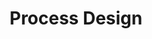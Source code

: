 ---
layout: sub-service
order: 2
title: "Process Design"
parent: "Organizational Design and Alignment"
description: "SLKone's Process Design services streamline your business processes, enhancing efficiency, reducing costs, and improving quality to drive operational excellence."
intro: "Streamline your business processes with SLKone's Process Design services, enhancing efficiency, reducing costs, and improving quality."
approach: "We conduct a thorough analysis of your existing processes to identify inefficiencies and bottlenecks. Our team collaborates with key stakeholders to redesign processes that are aligned with your strategic goals, ensuring improved performance and scalability."
focus_areas:
  - title: "Process Mapping"
    content: "Document and analyze your current processes to identify inefficiencies and areas for improvement."
  - title: "Process Optimization"
    content: "Redesign processes to enhance efficiency, reduce waste, and improve quality."
  - title: "Process Standardization"
    content: "Develop standardized operating procedures to ensure consistency and reliability across your organization."
  - title: "Process Integration"
    content: "Ensure seamless integration of processes across different functions and departments."
  - title: "Process Performance Measurement"
    content: "Establish metrics to monitor and continuously improve process performance."
why_choose:
  - "Expert Process Analysis and Redesign"
  - "Customized Optimization Strategies"
  - "Focus on Efficiency and Quality"
  - "Proven Track Record in Process Improvement"
cta: "Contact us to optimize your business processes and achieve operational excellence."
icon: "fa-arrow-progress"
color: "cinnabar"
image: "/assets/images/backgrounds/process-design.webp"
permalink: /services/organizational-design-and-alignment/process-design
---